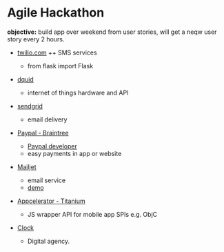 # Agile Hackathon #

__objective:__ build app over weekend from user stories, will get a neqw user story every 2 hours.

+ [twilio.com](http://www.twilio.com/)
++ SMS services
    + from flask import Flask

+ [dquid](http://www.dquid.com/landing/dquid-io)
    + internet of things hardware and API

+ [sendgrid](https://sendgrid.com/docs)
    + email delivery

+ [Paypal - Braintree](https://www.braintreepayments.com/)
    + [Paypal developer](https://developer.paypal.com/)
    + easy payments in app or website

+ [Mailjet](https://www.mailjet.com/docs)
    + email service
    + [demo](https://mailjet.github.io/parsedemo/)

+ [Appcelerator - Titanium](http://www.appcelerator.com/titanium/)
    + JS wrapper API for mobile app SPIs e.g. ObjC

+ [Clock](http://clock.co.uk/)
    + Digital agency.

    

